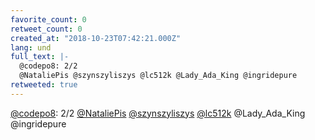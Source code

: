 ```yaml
---
favorite_count: 0
retweet_count: 0
created_at: "2018-10-23T07:42:21.000Z"
lang: und
full_text: |-
  @codepo8: 2/2
  @NataliePis @szynszyliszys @lc512k @Lady_Ada_King @ingridepure
retweeted: true
---
```


[@codepo8](https://twitter.com/codepo8): 2/2
[@NataliePis](https://twitter.com/NataliePis)
[@szynszyliszys](https://twitter.com/szynszyliszys)
[@lc512k](https://twitter.com/lc512k) @Lady_Ada_King @ingridepure
